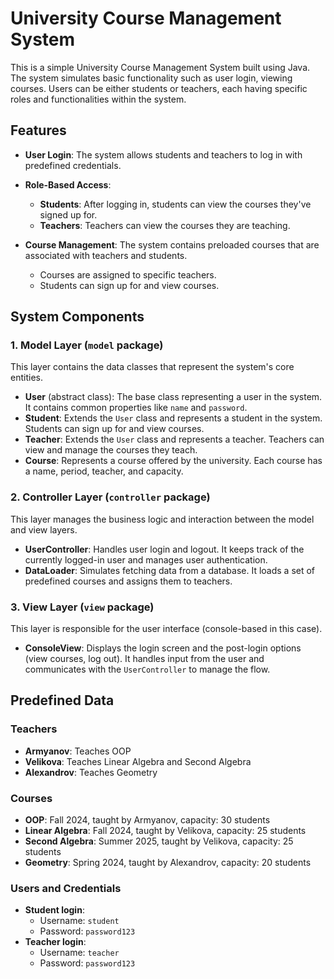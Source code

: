 # University Course Management System

This is a simple University Course Management System built using Java. The system simulates basic functionality such as user login, viewing courses. Users can be either students or teachers, each having specific roles and functionalities within the system.

## Features

- **User Login**: The system allows students and teachers to log in with predefined credentials.

- **Role-Based Access**:
  - **Students**: After logging in, students can view the courses they've signed up for.
  - **Teachers**: Teachers can view the courses they are teaching.
- **Course Management**: The system contains preloaded courses that are associated with teachers and students. 
  - Courses are assigned to specific teachers.
  - Students can sign up for and view courses.
  
## System Components

### 1. **Model Layer** (`model` package)
   This layer contains the data classes that represent the system's core entities.
   
   - **User** (abstract class): The base class representing a user in the system. It contains common properties like `name` and `password`.
   - **Student**: Extends the `User` class and represents a student in the system. Students can sign up for and view courses.
   - **Teacher**: Extends the `User` class and represents a teacher. Teachers can view and manage the courses they teach.
   - **Course**: Represents a course offered by the university. Each course has a name, period, teacher, and capacity.

### 2. **Controller Layer** (`controller` package)
   This layer manages the business logic and interaction between the model and view layers.
   
   - **UserController**: Handles user login and logout. It keeps track of the currently logged-in user and manages user authentication.
   - **DataLoader**: Simulates fetching data from a database. It loads a set of predefined courses and assigns them to teachers.

### 3. **View Layer** (`view` package)
   This layer is responsible for the user interface (console-based in this case).
   
   - **ConsoleView**: Displays the login screen and the post-login options (view courses, log out). It handles input from the user and communicates with the `UserController` to manage the flow.

## Predefined Data

### Teachers
- **Armyanov**: Teaches OOP
- **Velikova**: Teaches Linear Algebra and Second Algebra
- **Alexandrov**: Teaches Geometry

### Courses
- **OOP**: Fall 2024, taught by Armyanov, capacity: 30 students
- **Linear Algebra**: Fall 2024, taught by Velikova, capacity: 25 students
- **Second Algebra**: Summer 2025, taught by Velikova, capacity: 25 students
- **Geometry**: Spring 2024, taught by Alexandrov, capacity: 20 students

### Users and Credentials
- **Student login**:
  - Username: `student`
  - Password: `password123`
- **Teacher login**:
  - Username: `teacher`
  - Password: `password123`
